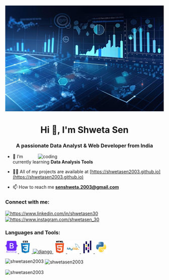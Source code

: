 ![logo](https://github.com/Shwetasen2003/Shwetasen2003/blob/main/hero-bg2.jpg)
<h1 align="center">Hi 👋, I'm Shweta Sen</h1>
<h3 align="center">A passionate Data Analyst & Web Developer from India</h3>
<img align="right" alt="coding" width="400" src="![image]">

- 🌱 I’m currently learning **Data Analysis Tools**

- 👨‍💻 All of my projects are available at [https://shwetasen2003.github.io](https://shwetasen2003.github.io)

- 📫 How to reach me **senshweta.2003@gmail.com**

<h3 align="left">Connect with me:</h3>
<p align="left">
<a href="https://linkedin.com/in/https://www.linkedin.com/in/shwetasen30" target="blank"><img align="center" src="https://raw.githubusercontent.com/rahuldkjain/github-profile-readme-generator/master/src/images/icons/Social/linked-in-alt.svg" alt="https://www.linkedin.com/in/shwetasen30" height="30" width="40" /></a>
<a href="https://instagram.com/https://www.instagram.com/shwetasen_30" target="blank"><img align="center" src="https://raw.githubusercontent.com/rahuldkjain/github-profile-readme-generator/master/src/images/icons/Social/instagram.svg" alt="https://www.instagram.com/shwetasen_30" height="30" width="40" /></a>
</p>

<h3 align="left">Languages and Tools:</h3>
<p align="left"> <a href="https://getbootstrap.com" target="_blank" rel="noreferrer"> <img src="https://raw.githubusercontent.com/devicons/devicon/master/icons/bootstrap/bootstrap-plain-wordmark.svg" alt="bootstrap" width="40" height="40"/> </a> <a href="https://www.w3schools.com/css/" target="_blank" rel="noreferrer"> <img src="https://raw.githubusercontent.com/devicons/devicon/master/icons/css3/css3-original-wordmark.svg" alt="css3" width="40" height="40"/> </a> <a href="https://www.djangoproject.com/" target="_blank" rel="noreferrer"> <img src="https://cdn.worldvectorlogo.com/logos/django.svg" alt="django" width="40" height="40"/> </a> <a href="https://www.w3.org/html/" target="_blank" rel="noreferrer"> <img src="https://raw.githubusercontent.com/devicons/devicon/master/icons/html5/html5-original-wordmark.svg" alt="html5" width="40" height="40"/> </a> <a href="https://www.mysql.com/" target="_blank" rel="noreferrer"> <img src="https://raw.githubusercontent.com/devicons/devicon/master/icons/mysql/mysql-original-wordmark.svg" alt="mysql" width="40" height="40"/> </a> <a href="https://pandas.pydata.org/" target="_blank" rel="noreferrer"> <img src="https://raw.githubusercontent.com/devicons/devicon/2ae2a900d2f041da66e950e4d48052658d850630/icons/pandas/pandas-original.svg" alt="pandas" width="40" height="40"/> </a> <a href="https://www.python.org" target="_blank" rel="noreferrer"> <img src="https://raw.githubusercontent.com/devicons/devicon/master/icons/python/python-original.svg" alt="python" width="40" height="40"/> </a> </p>

<p><img align="left" src="https://github-readme-stats.vercel.app/api/top-langs?username=shwetasen2003&show_icons=true&locale=en&layout=compact" alt="shwetasen2003" /></p>

<p>&nbsp;<img align="center" src="https://github-readme-stats.vercel.app/api?username=shwetasen2003&show_icons=true&locale=en" alt="shwetasen2003" /></p>

<p><img align="center" src="https://github-readme-streak-stats.herokuapp.com/?user=shwetasen2003&" alt="shwetasen2003" /></p>


